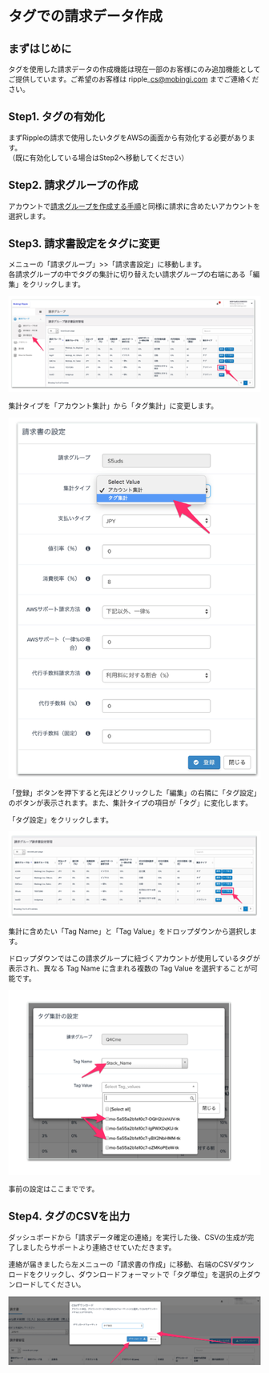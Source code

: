# タグでの請求データ作成

## まずはじめに

タグを使用した請求データの作成機能は現在一部のお客様にのみ追加機能としてご提供しています。ご希望のお客様は ripple\_cs@mobingi.com までご連絡ください。

## Step1. タグの有効化

まずRippleの請求で使用したいタグをAWSの画面から有効化する必要があります。  
（既に有効化している場合はStep2へ移動してください）

## Step2. 請求グループの作成

アカウントで[請求グループを作成する手順](https://docs.mobingi.com/v/ripple/mobingi-ripple/new-customer)と同様に請求に含めたいアカウントを選択します。

## Step3. 請求書設定をタグに変更

メニューの「請求グループ」&gt;&gt;「請求書設定」に移動します。  
各請求グループの中でタグの集計に切り替えたい請求グループの右端にある「編集」をクリックします。

![](../.gitbook/assets/sukurnshotto-2018-12-13-134434.png)

集計タイプを「アカウント集計」から「タグ集計」に変更します。

![](../.gitbook/assets/ming-cheng-wei-she-ding.png)

「登録」ボタンを押下すると先ほどクリックした「編集」の右隣に「タグ設定」のボタンが表示されます。また、集計タイプの項目が「タグ」に変化します。

「タグ設定」をクリックします。

![](../.gitbook/assets/ming-cheng-wei-she-ding-2.png)

集計に含めたい「Tag Name」と「Tag Value」をドロップダウンから選択します。

ドロップダウンではこの請求グループに紐づくアカウントが使用しているタグが表示され、異なる Tag Name に含まれる複数の Tag Value を選択することが可能です。

![](../.gitbook/assets/ming-cheng-wei-she-ding-3.png)

事前の設定はここまでです。

## Step4. タグのCSVを出力

ダッシュボードから「請求データ確定の連絡」を実行した後、CSVの生成が完了しましたらサポートより連絡させていただきます。

連絡が届きましたら左メニューの「請求書の作成」に移動、右端のCSVダウンロードをクリックし、ダウンロードフォーマットで「タグ単位」を選択の上ダウンロードしてください。

![](../.gitbook/assets/mobingi_ripple-3.png)

